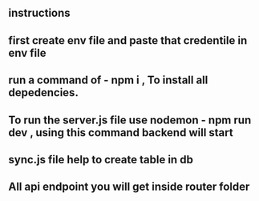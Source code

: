 ##  instructions

##  first create env file and paste that credentile in env file
## run a command of - npm i , To install all depedencies.
## To run the server.js file use nodemon - npm run dev , using this command backend will start 

## sync.js file help to create table in db

## All api endpoint you will get inside router folder 